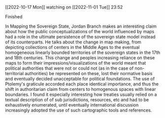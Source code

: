 [[2022-10-17 Mon]] watching on [[2022-11-01 Tue]] 23:52

Finished 

In Mapping the Sovereign State, Jordan Branch makes an interesting claim about how the public conceptualizations of the world influenced by maps had a role in the ultimate persistence of the sovereign state model instead of its counterparts. He talks about the change in map making, from depicting collections of centers in the Middle Ages to the eventual homogeneous linearly bounded territories of the sovereign states in the 17th and 18th centuries. This change and peoples increasing reliance on these maps to form their impressions/visualizations of the world meant that political authorities that were not or could not (as in the case of non-territorial authorities) be represented on these, lost their normative basis and eventually decided unacceptable for political foundations. The use of Ptolemy's graticule accorded each place identical importance, and thus the shift in authoritarian claim from centers to homogenous spaces with linear boundaries. I found it especially interesting how treaties usually relied on a textual description of of sub jurisdictions, resources, etc and had to be exhaustively enumerated, until eventually international discussion increasingly adopted the use of such cartographic tools and references.